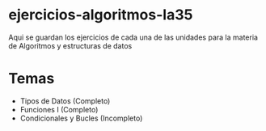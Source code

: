 # ejercicios-algoritmos-la35

Aqui se guardan los ejercicios de cada una de las unidades para la materia de Algoritmos y estructuras de datos

# Temas

- Tipos de Datos (Completo)
- Funciones I (Completo)
- Condicionales y Bucles (Incompleto)